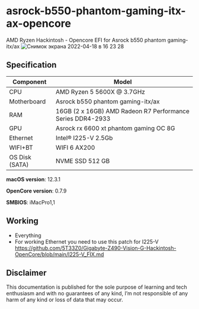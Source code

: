 # asrock-b550-phantom-gaming-itx-ax-opencore
AMD Ryzen Hackintosh - Opencore EFI for Asrock b550 phantom gaming-itx/ax
![Снимок экрана 2022-04-18 в 16 23 28](https://user-images.githubusercontent.com/79373600/163814486-b8b5f578-16f6-405b-bb9d-5257785a6883.png)

## Specification
| **Component** | **Model** |
| ------------- | --------- |
| CPU | AMD Ryzen 5 5600X @ 3.7GHz |
| Motherboard | Asrock b550 phantom gaming-itx/ax |
| RAM | 16GB (2 x 16GB) AMD Radeon R7 Performance Series DDR4-2933 |
| GPU | Asrock rx 6600 xt phantom gaming OC 8G  |
| Ethernet | Intel® I225-V 2.5Gb |
| WIFI+BT | WIFI 6 AX200 |
| OS Disk (SATA) | NVME SSD 512 GB |

**macOS version**: 12.3.1

**OpenCore version**: 0.7.9

**SMBIOS**:  iMacPro1,1

## Working
- Everything
- For working Ethernet you need to use this patch for I225-V https://github.com/5T33Z0/Gigabyte-Z490-Vision-G-Hackintosh-OpenCore/blob/main/I225-V_FIX.md

## Disclaimer

This documentation is published for the sole purpose of learning and tech enthusiasm and with no guarantees of any kind, I’m not responsible of any harm of any kind or loss of data that may occur.
